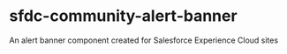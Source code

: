 # sfdc-community-alert-banner
An alert banner component created for Salesforce Experience Cloud sites
